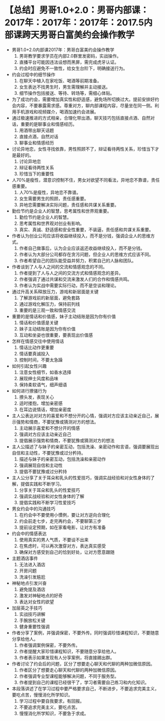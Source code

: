 # 【总结】男哥1.0+2.0：男哥内部课：2017年：2017年：2017年：2017.5内部课跨天男哥白富美约会操作教学

-   男哥1.0+2.0内部课2017年：男哥白富美约会操作教学
    1.  男哥教学要求学员在内部2.0群里发密码，实战操作。
    2.  直播平台可能因违法设想而黑屏，需完成虎牙认证。
    3.  约会时应避免不一致性，给女生台阶下，明确接送行为。
-   约会过程中的细节操作
    1.  在聊天中植入在家吃饭、喝酒等前期准备。
    2.  女生表达不找男生时，男生需理解并主动接送。
    3.  细节操作包括接送、等待、转场等，需细心体贴。
-   为了成功约会，需要增加真实性和舒适感，避免场所切换过大。提前安排好约会内容，不要暴露需求感。尊重对方，聊内部课程内容，尽量坐在同一侧。利用手机游戏和视频媒介，喝酒加速约会进展。
-   通过极速推进的方式相亲，合理化带出酒，聊天技巧包括直接点酒、自然对话，重要的是聊事业和情感经历。
    1.  用酒带出聊天话题
    2.  直接点酒，自然对话
    3.  聊事业和情感经历
-   讨论异地恋，女性寻找依靠，男性照顾不了，辩证看待两性关系，珍惜当下才是最好的。
    1.  讨论异地恋
    2.  辩证看待两性关系
    3.  珍惜当下的重要性
-   人70%是瘦性，潜意识控制不住，男女对欲望不同看法，异地恋不靠谱，责任感重要。
    1.  人70%是瘦性，异地恋不靠谱。
    2.  女生需要男生的照顾，责任感重要。
    3.  异地恋需要解决实际问题，责任感和共谋关系重要。
-   勤俭节约是企业人的智慧，思考属性和世界观重要。
    1.  勤俭节约是企业人的智慧。
    2.  思考属性和世界观对创业有影响。
    3.  真实、真诚、舒适感和安全性重要，不装逼，责任感和共谋关系重要。
-   作者认为创业公司应该将收益继续投入，而不是分钱，强调企业人的思维方式。
    1.  作者自己做事后，认为企业应该返还收益继续投入，而不是分钱。
    2.  作者认为大部分公司都存在贪污问题，但企业人的思维方式应该不同。
    3.  作者希望自己的团队能受益并努力，积累自己的人脉和团队。
-   作者谈到了人与人之间的交流和情感观念的不同。
    1.  作者提到了人与人之间的交流方式和情感观念的差异。
    2.  作者强调了通过共谋和交流来激发人们的合作和情感共鸣。
    3.  作者认为实战中需要实际行动，而不是空谈和理论。
-   通过升高关系释放压力，游戏和新层面是关键
    1.  了解游戏前的新层面，避免套路
    2.  通过游戏化解压力，保持前列线
    3.  重要的是三观一致和情感交流
-   重要的是情话和价值感，妹子主动结账是因为你有价值
    1.  情话和价值感是关键
    2.  妹子主动结账是因为你有价值
    3.  互动和坐姿也很重要，要表现出价值感
-   怎样在情感交往中使用情话
    1.  情话比动作更重要
    2.  情话要真诚投入
    3.  控制时间，不要太急躁
-   如何引起女性兴趣
    1.  注意女性细节，如香水选择
    2.  展现绅士风度和品味
    3.  保持柔软语气，细声细语
-   如何进行撩骚行为
    1.  撩头发，表现关心
    2.  适时搂抱，增加亲密感
    3.  在耳边说情话，增加亲密度
-   主人公表达对对方的喜爱和不想分开的心情，强调对方应该主动亲近自己，展示强势和情商，不要犹豫或猜测对方的想法。
    1.  主动展示喜爱和不想分开的情感
    2.  强调对方应该主动亲近自己
    3.  提倡展示强势和情商，不要犹豫或猜测对方的想法
-   主人公描述了与妹子的亲密互动，包括洗澡、亲密动作和言语，强调要展现出自信和主动性，不要犹豫或过分矜持。
    1.  描述与妹子的亲密互动，包括洗澡和亲密动作
    2.  强调展现自信和主动性
    3.  提倡不要犹豫或过分矜持
-   主人公分享了关于耳朵和乳头的性爱技巧，强调实战经验和对女性身体的了解，提倡实践和不断学习。
    1.  分享关于耳朵和乳头的性爱技巧
    2.  强调实战经验和对女性身体的了解
    3.  提倡实践和不断学习性爱技巧
-   男女约会中的沟通技巧
    1.  在约会中不要使用小慣例，要让对方逆向合理化
    2.  约会前走七步，走完再约会，不要聊第三步
    3.  提前设定预期，如在家看电影，让对方有准备
-   约会中的情感表达
    1.  使用真实的男人气质，不要设不出来
    2.  在焦虑时，可以再次激穿对方，表达真实感受
    3.  确保对方感受到自己的恰到好处，让对方愿意跟随
-   主题酒店事件
    1.  无法进入酒店
    2.  开房问题
    3.  洗澡引发尴尬
-   神秘地点引发兴奋
    1.  避免提及酒店
    2.  激发对神秘地点的好奇
    3.  表达对女性的欲望
-   加层英之手技巧
    1.  实战技巧讲解
    2.  手腕放松关键
    3.  健身重要性强调
-   作者分享了案例，并强调保密，不要外传。同时强调珍惜课程知识，不要随意分享给他人。
    1.  作者强调案例保密，不要外传。
    2.  作者提醒大家珍惜课程知识，不要随意分享给他人。
    3.  作者表示如果发现有人分享案例，将直接踢出群。
-   作者讨论了约会后的问题，区分了想要走心聊天和代聊的两种加微信原因。
    1.  作者区分了想要走心聊天和代聊的两种加微信原因。
    2.  作者强调专业型课程能够解决问题，不同于服务型。
    3.  作者提到自己的课程已经很干了，学习者需要自己练习和内化知识。
-   本段落讲述了在学习过程中要严格要求自己，不断进步，不要追求完美主义，要吃点苦，慢慢消化所学知识。
    1.  学习过程中要自我要求，有回报。
    2.  不要追求完美主义，要吃点苦。
    3.  慢慢消化所学知识，不要急于求成。
